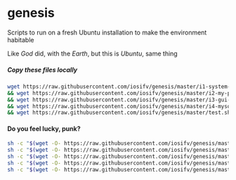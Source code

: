 # genesis
Scripts to run on a fresh Ubuntu installation to make the environment habitable

Like *God* did, with the *Earth*, but this is *Ubuntu*, same thing


##### Copy these files locally
```bash
wget https://raw.githubusercontent.com/iosifv/genesis/master/i1-system-apps.sh \
&& wget https://raw.githubusercontent.com/iosifv/genesis/master/i2-my-projects.sh \
&& wget https://raw.githubusercontent.com/iosifv/genesis/master/i3-gui-apps.sh \
&& wget https://raw.githubusercontent.com/iosifv/genesis/master/i4-mysql.sh \
&& wget https://raw.githubusercontent.com/iosifv/genesis/master/test.sh
```


#### Do you feel lucky, punk?
```bash
sh -c "$(wget -O- https://raw.githubusercontent.com/iosifv/genesis/master/i1-system-apps.sh)"
sh -c "$(wget -O- https://raw.githubusercontent.com/iosifv/genesis/master/i2-my-projects.sh)"
sh -c "$(wget -O- https://raw.githubusercontent.com/iosifv/genesis/master/i3-gui-apps.sh)"
sh -c "$(wget -O- https://raw.githubusercontent.com/iosifv/genesis/master/i4-mysql.sh)"
sh -c "$(wget -O- https://raw.githubusercontent.com/iosifv/genesis/master/test.sh)"
```